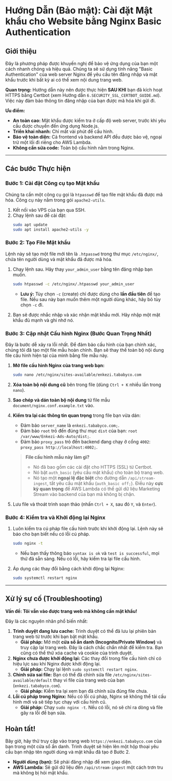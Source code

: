 # Hướng Dẫn (Bảo mật): Cài đặt Mật khẩu cho Website bằng Nginx Basic Authentication

## Giới thiệu

Đây là phương pháp được khuyến nghị để bảo vệ ứng dụng của bạn một cách nhanh chóng và hiệu quả. Chúng ta sẽ sử dụng tính năng "Basic Authentication" của web server Nginx để yêu cầu tên đăng nhập và mật khẩu trước khi bất kỳ ai có thể xem nội dung trang web.

**Quan trọng:** Hướng dẫn này nên được thực hiện **SAU KHI** bạn đã kích hoạt HTTPS bằng Certbot (xem Hướng dẫn `6.SECURITY_SSL_CERTBOT_GUIDE.md`). Việc này đảm bảo thông tin đăng nhập của bạn được mã hóa khi gửi đi.

**Ưu điểm:**
-   **An toàn cao:** Mật khẩu được kiểm tra ở cấp độ web server, trước khi yêu cầu được chuyển đến ứng dụng Node.js.
-   **Triển khai nhanh:** Chỉ mất vài phút để cấu hình.
-   **Bảo vệ toàn diện:** Cả frontend và backend API đều được bảo vệ, ngoại trừ một lối đi riêng cho AWS Lambda.
-   **Không cần sửa code:** Toàn bộ cấu hình nằm trong Nginx.

---

## Các bước Thực hiện

### Bước 1: Cài đặt Công cụ tạo Mật khẩu

Chúng ta cần một công cụ gọi là `htpasswd` để tạo file mật khẩu đã được mã hóa. Công cụ này nằm trong gói `apache2-utils`.

1.  Kết nối vào VPS của bạn qua SSH.
2.  Chạy lệnh sau để cài đặt:
    ```bash
    sudo apt update
    sudo apt install apache2-utils -y
    ```

### Bước 2: Tạo File Mật khẩu

Lệnh này sẽ tạo một file mới tên là `.htpasswd` trong thư mục `/etc/nginx/`, chứa tên người dùng và mật khẩu đã được mã hóa.

1.  Chạy lệnh sau. Hãy thay `your_admin_user` bằng tên đăng nhập bạn muốn.
    ```bash
    sudo htpasswd -c /etc/nginx/.htpasswd your_admin_user
    ```
    -   **Lưu ý:** Tùy chọn `-c` (create) chỉ được dùng cho **lần đầu tiên** để tạo file. Nếu sau này bạn muốn thêm một người dùng khác, hãy bỏ tùy chọn `-c` đi.

2.  Bạn sẽ được nhắc nhập và xác nhận mật khẩu mới. Hãy nhập một mật khẩu đủ mạnh và ghi nhớ nó.

### Bước 3: Cập nhật Cấu hình Nginx (Bước Quan Trọng Nhất)

Đây là bước dễ xảy ra lỗi nhất. Để đảm bảo cấu hình của bạn chính xác, chúng tôi đã tạo một file mẫu hoàn chỉnh. Bạn sẽ thay thế toàn bộ nội dung file cấu hình hiện tại của mình bằng file mẫu này.

1.  **Mở file cấu hình Nginx của trang web bạn:**
    ```bash
    sudo nano /etc/nginx/sites-available/enkezi.tababyco.com
    ```
2.  **Xóa toàn bộ nội dung cũ** bên trong file (dùng `Ctrl + K` nhiều lần trong `nano`).

3.  **Sao chép và dán toàn bộ nội dung** từ file mẫu `document/nginx.conf.example.txt` vào.

4.  **Kiểm tra lại các thông tin quan trọng** trong file bạn vừa dán:
    -   Đảm bảo `server_name` là `enkezi.tababyco.com;`.
    -   Đảm bảo `root` trỏ đến đúng thư mục `dist` của bạn: `root /var/www/Enkezi-Ads-Auto/dist;`.
    -   Đảm bảo `proxy_pass` trỏ đến backend đang chạy ở cổng `4002`: `proxy_pass http://localhost:4002;`.

    > **File cấu hình mẫu này làm gì?**
    > -   Nó đã bao gồm các cài đặt cho HTTPS (SSL) từ Certbot.
    > -   Nó bật `auth_basic` (yêu cầu mật khẩu) cho toàn bộ trang web.
    > -   Nó tạo một **ngoại lệ đặc biệt** cho đường dẫn `/api/stream-ingest`, tắt yêu cầu mật khẩu (`auth_basic off;`). Điều này **cực kỳ quan trọng** để AWS Lambda có thể gửi dữ liệu Marketing Stream vào backend của bạn mà không bị chặn.

5.  Lưu file và thoát trình soạn thảo (nhấn `Ctrl + X`, sau đó `Y`, và `Enter`).

### Bước 4: Kiểm tra và Khởi động lại Nginx

1.  Luôn kiểm tra cú pháp file cấu hình trước khi khởi động lại. Lệnh này sẽ báo cho bạn biết nếu có lỗi cú pháp.
    ```bash
    sudo nginx -t
    ```
    -   Nếu bạn thấy thông báo `syntax is ok` và `test is successful`, mọi thứ đã sẵn sàng. Nếu có lỗi, hãy kiểm tra lại file cấu hình.

2.  Áp dụng các thay đổi bằng cách khởi động lại Nginx:
    ```bash
    sudo systemctl restart nginx
    ```

---

## Xử lý sự cố (Troubleshooting)

**Vấn đề: Tôi vẫn vào được trang web mà không cần mật khẩu!**

Đây là các nguyên nhân phổ biến nhất:

1.  **Trình duyệt đang lưu cache:** Trình duyệt có thể đã lưu lại phiên bản trang web từ trước khi bạn bật mật khẩu.
    -   **Giải pháp:** Mở một **cửa sổ ẩn danh (Incognito/Private Window)** và truy cập lại trang web. Đây là cách chắc chắn nhất để kiểm tra. Bạn cũng có thể thử xóa cache và cookie của trình duyệt.
2.  **Nginx chưa được khởi động lại:** Các thay đổi trong file cấu hình chỉ có hiệu lực sau khi Nginx được khởi động lại.
    -   **Giải pháp:** Chạy lại lệnh `sudo systemctl restart nginx`.
3.  **Chỉnh sửa sai file:** Bạn có thể đã chỉnh sửa file `/etc/nginx/sites-available/default` thay vì file của trang web của bạn (`enkezi.tababyco.com`).
    -   **Giải pháp:** Kiểm tra lại xem bạn đã chỉnh sửa đúng file chưa.
4.  **Lỗi cú pháp trong Nginx:** Nếu có lỗi cú pháp, Nginx sẽ không thể tải cấu hình mới và sẽ tiếp tục chạy với cấu hình cũ.
    -   **Giải pháp:** Chạy `sudo nginx -t`. Nếu có lỗi, nó sẽ chỉ ra dòng và file gây ra lỗi để bạn sửa.

## Hoàn tất!

Bây giờ, hãy thử truy cập vào trang web `https://enkezi.tababyco.com` của bạn trong một cửa sổ ẩn danh. Trình duyệt sẽ hiện lên một hộp thoại yêu cầu bạn nhập tên người dùng và mật khẩu đã tạo ở Bước 2.

-   **Người dùng (bạn):** Sẽ phải đăng nhập để xem giao diện.
-   **AWS Lambda:** Sẽ gửi dữ liệu đến `/api/stream-ingest` một cách trơn tru mà không bị hỏi mật khẩu.